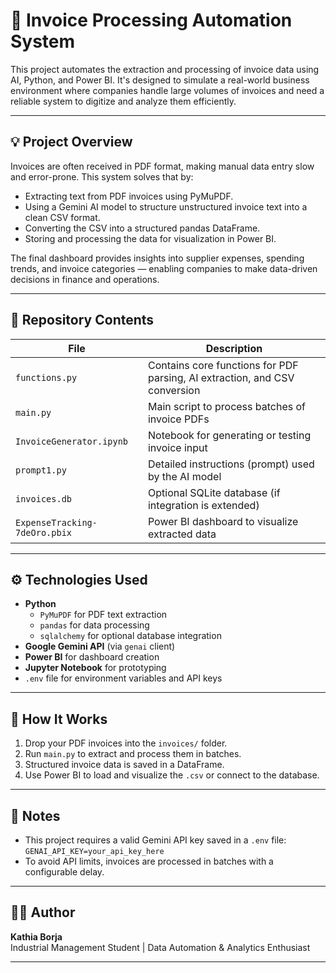 # 🧾 Invoice Processing Automation System

This project automates the extraction and processing of invoice data using AI, Python, and Power BI. It's designed to simulate a real-world business environment where companies handle large volumes of invoices and need a reliable system to digitize and analyze them efficiently.

---

## 💡 Project Overview

Invoices are often received in PDF format, making manual data entry slow and error-prone. This system solves that by:

- Extracting text from PDF invoices using PyMuPDF.
- Using a Gemini AI model to structure unstructured invoice text into a clean CSV format.
- Converting the CSV into a structured pandas DataFrame.
- Storing and processing the data for visualization in Power BI.

The final dashboard provides insights into supplier expenses, spending trends, and invoice categories — enabling companies to make data-driven decisions in finance and operations.

---

## 📂 Repository Contents

| File                          | Description                                         |
|-------------------------------|-----------------------------------------------------|
| `functions.py`                | Contains core functions for PDF parsing, AI extraction, and CSV conversion |
| `main.py`                     | Main script to process batches of invoice PDFs      |
| `InvoiceGenerator.ipynb`      | Notebook for generating or testing invoice input    |
| `prompt1.py`                  | Detailed instructions (prompt) used by the AI model |
| `invoices.db`                 | Optional SQLite database (if integration is extended) |
| `ExpenseTracking-7deOro.pbix` | Power BI dashboard to visualize extracted data      |

---

## ⚙️ Technologies Used

- **Python**
  - `PyMuPDF` for PDF text extraction
  - `pandas` for data processing
  - `sqlalchemy` for optional database integration
- **Google Gemini API** (via `genai` client)
- **Power BI** for dashboard creation
- **Jupyter Notebook** for prototyping
- `.env` file for environment variables and API keys

---

## 🧠 How It Works

1. Drop your PDF invoices into the `invoices/` folder.
2. Run `main.py` to extract and process them in batches.
3. Structured invoice data is saved in a DataFrame.
4. Use Power BI to load and visualize the `.csv` or connect to the database.

---

## 🔐 Notes

- This project requires a valid Gemini API key saved in a `.env` file:  
  `GENAI_API_KEY=your_api_key_here`
- To avoid API limits, invoices are processed in batches with a configurable delay.

---

## 👩‍💻 Author

**Kathia Borja**  
Industrial Management Student | Data Automation & Analytics Enthusiast  

---



